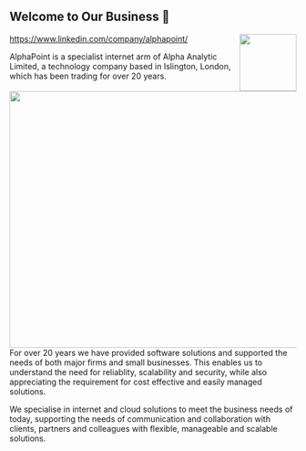 ## Welcome to Our Business 👋 

<p align="center">
  <img align="right" width="100" height="100" src="https://github.com/user-attachments/assets/187d6be2-0745-41e4-8fee-ea804558d9ae">
</p>

<p align="center">
  <img align="right" width="720" height="450" src="![Untitled3](https://github.com/user-attachments/assets/a01cbb8c-6866-4358-88b9-8cf7c3bfac67)">
</p>




https://www.linkedin.com/company/alphapoint/


AlphaPoint is a specialist internet arm of Alpha Analytic Limited, a technology company based in Islington, London, which has been trading for over 20 years.

For over 20 years we have provided software solutions and supported the needs of both major firms and small businesses. This enables us to understand the need for reliablity, scalability and security, while also appreciating the requirement for cost effective and easily managed solutions.

We specialise in internet and cloud solutions to meet the business needs of today, supporting the needs of communication and collaboration with clients, partners and colleagues with flexible, manageable and scalable solutions.

<!--

**Here are some ideas to get you started:**

🙋‍♀️ A short introduction - what is your organization all about?
🌈 Contribution guidelines - how can the community get involved?
👩‍💻 Useful resources - where can the community find your docs? Is there anything else the community should know?
🍿 Fun facts - what does your team eat for breakfast?
🧙 Remember, you can do mighty things with the power of [Markdown](https://docs.github.com/github/writing-on-github/getting-started-with-writing-and-formatting-on-github/basic-writing-and-formatting-syntax)
-->
